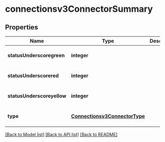 # connectionsv3ConnectorSummary

## Properties
Name | Type | Description | Notes
------------ | ------------- | ------------- | -------------
**statusUnderscoregreen** | **integer** |  | [optional] [default to null]
**statusUnderscorered** | **integer** |  | [optional] [default to null]
**statusUnderscoreyellow** | **integer** |  | [optional] [default to null]
**type** | [**Connectionsv3ConnectorType**](Connectionsv3ConnectorType.md) |  | [optional] [default to null]

[[Back to Model list]](../README.md#documentation-for-models) [[Back to API list]](../README.md#documentation-for-api-endpoints) [[Back to README]](../README.md)


